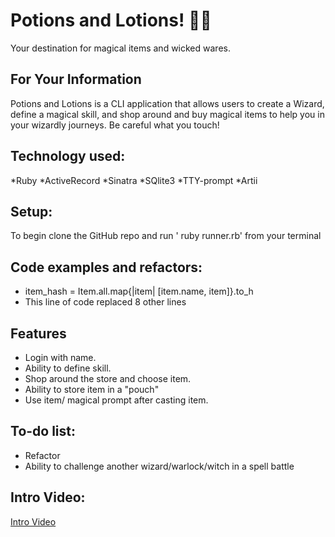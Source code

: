 # Potions and Lotions! 🧙‍♂️
Your destination for magical items and wicked wares. 

## For Your Information
Potions and Lotions is a CLI application that allows users to create a Wizard,
define a magical skill, and shop around and buy magical items to help you
in your wizardly journeys.
Be careful what you touch! 

## Technology used:
*Ruby 
*ActiveRecord
*Sinatra
*SQlite3
*TTY-prompt
*Artii 

## Setup:
To begin clone the GitHub repo and run ' ruby runner.rb' from your terminal

## Code examples and refactors:

* item_hash = Item.all.map{|item| [item.name, item]}.to_h
* This line of code replaced 8 other lines

## Features
* Login with name.
* Ability to define skill.
* Shop around the store and choose item.
* Ability to store item in a "pouch"
* Use item/ magical prompt after casting item.

## To-do list:
* Refactor
* Ability to challenge another wizard/warlock/witch in a spell battle

## Intro Video:
[Intro Video](https://www.youtube.com)
